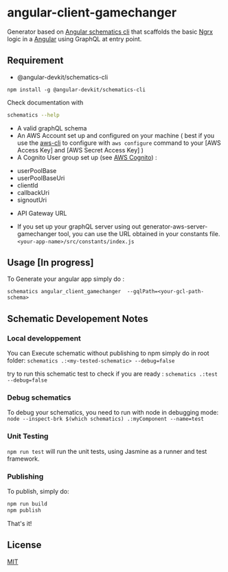 # angular-client-gamechanger

Generator based on [Angular schematics cli](https://github.com/angular/angular-cli/blob/HEAD/packages/angular_devkit/schematics/README.md) that scaffolds the basic [Ngrx](https://ngrx.io/) logic in a [Angular](https://angular.io/) using GraphQL at entry point.

## Requirement

- @angular-devkit/schematics-cli 
```
npm install -g @angular-devkit/schematics-cli
```
Check documentation with
```bash
schematics --help
```
- A valid graphQL schema
- An AWS Account set up and configured on your machine ( best if you use the [aws-cli](https://docs.aws.amazon.com/cli/latest/userguide/cli-chap-install.html) to configure with `aws configure` command to your [AWS Access Key] and [AWS Secret Access Key] )
- A Cognito User group set up (see [AWS Cognito](https://docs.aws.amazon.com/cognito/latest/developerguide/cognito-user-pool-as-user-directory.html)) :
* userPoolBase 
* userPoolBaseUri 
* clientId 
* callbackUri 
* signoutUri 

- API Gateway URL
* If you set up your graphQL server using out generator-aws-server-gamechanger tool, you can use the URL obtained in your constants file.   
`<your-app-name>/src/constants/index.js`  


## Usage [In progress]
 
To Generate your angular app simply do :

`schematics angular_client_gamechanger  --gqlPath=<your-gcl-path-schema>`

## Schematic Developement Notes 

### Local developpement

You can Execute schematic without publishing to npm simply do in root folder:
`schematics .:<my-tested-schematic> --debug=false`

try to run this schematic test to check if you are ready :
`schematics .:test --debug=false`

### Debug schematics

To debug your schematics, you need to run with node in debugging mode:
`node --inspect-brk $(which schematics) .:myComponent --name=test`

### Unit Testing

`npm run test` will run the unit tests, using Jasmine as a runner and test framework.

### Publishing

To publish, simply do:

```bash
npm run build
npm publish
```

That's it!

## License
[MIT](https://choosealicense.com/licenses/mit/)
